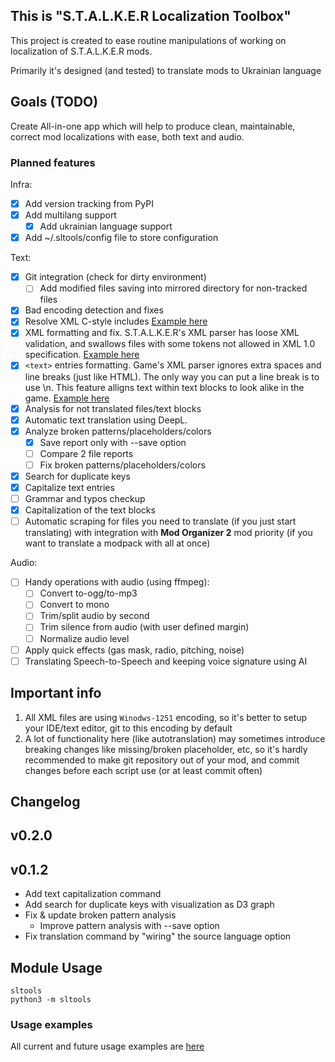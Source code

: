 ## This is "S.T.A.L.K.E.R Localization Toolbox"
This project is created to ease routine manipulations of working on localization
of S.T.A.L.K.E.R mods.

Primarily it's designed (and tested) to translate mods to Ukrainian language

## Goals (TODO)
Create All-in-one app which will help to produce clean, maintainable, correct
mod localizations with ease, both text and audio.

### Planned features
Infra:
- [x] Add version tracking from PyPI
- [x] Add multilang support
  - [x] Add ukrainian language support
- [x] Add ~/.sltools/config file to store configuration

Text:
- [x] Git integration (check for dirty environment)
  - [ ] Add modified files saving into mirrored directory for non-tracked files
- [x] Bad encoding detection and fixes
- [x] Resolve XML C-style includes [Example here](https://github.com/HalavicH/stalker-localization-toolbox/blob/develop/examples/c-style-xml-includes.md)
- [x] XML formatting and fix. S.T.A.L.K.E.R's XML parser has loose XML validation,
    and swallows files with some tokens not allowed in XML 1.0 specification.
    [Example here](https://github.com/HalavicH/stalker-localization-toolbox/blob/develop/examples/non-standard-xml-fix.md)
- [x] `<text>` entries formatting. Game's XML parser ignores extra spaces and line
    breaks (just like HTML). The only way you can put a line break is to use \n.
    This feature alligns text within text blocks to look alike in the game.
    [Example here](https://github.com/HalavicH/stalker-localization-toolbox/blob/develop/examples/text-entry-formatting.md)
- [x] Analysis for not translated files/text blocks
- [x] Automatic text translation using DeepL.
- [x] Analyze broken patterns/placeholders/colors
  - [x] Save report only with --save option
  - [ ] Compare 2 file reports
  - [ ] Fix broken patterns/placeholders/colors
- [x] Search for duplicate keys
- [x] Capitalize text entries
- [ ] Grammar and typos checkup
- [x] Capitalization of the text blocks
- [ ] Automatic scraping for files you need to translate (if you just start translating) with
    integration with **Mod Organizer 2** mod priority (if you want to translate
    a modpack with all at once)

Audio:
- [ ] Handy operations with audio (using ffmpeg):
    - [ ] Convert to-ogg/to-mp3
    - [ ] Convert to mono
    - [ ] Trim/split audio by second
    - [ ] Trim silence from audio (with user defined margin)
    - [ ] Normalize audio level
- [ ] Apply quick effects (gas mask, radio, pitching, noise)
- [ ] Translating Speech-to-Speech and keeping voice signature using AI   

## Important info
1. All XML files are using `Winodws-1251` encoding, so it's better to setup your
IDE/text editor, git to this encoding by default 
2. A lot of functionality here (like autotranslation) may sometimes introduce
breaking changes like missing/broken placeholder, etc, so it's hardly
recommended to make git repository out of your mod, and commit changes before
each script use (or at least commit often)

## Changelog
## v0.2.0


## v0.1.2
- Add text capitalization command
- Add search for duplicate keys with visualization as D3 graph
- Fix & update broken pattern analysis
  - Improve pattern analysis with --save option
- Fix translation command by "wiring" the source language option


## Module Usage
```shell
sltools
python3 -m sltools
```

### Usage examples
All current and future usage examples are [here](https://github.com/HalavicH/stalker-localization-toolbox/blob/develop/TESTS.md)